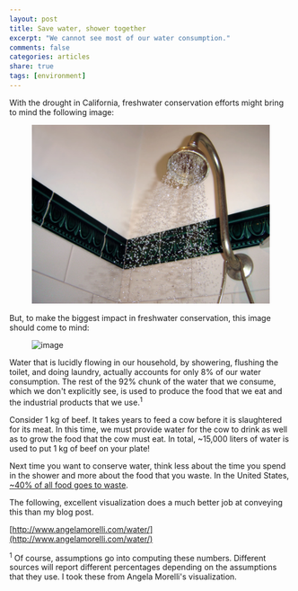 ```yaml
---
layout: post
title: Save water, shower together
excerpt: "We cannot see most of our water consumption."
comments: false
categories: articles
share: true
tags: [environment]
---
```


With the drought in California, freshwater conservation efforts might bring to mind the following image:

<figure>
	<img src="/images/Showerhead.JPG" alt="image">
</figure>

But, to make the biggest impact in freshwater conservation, this image should come to mind:

<figure>
	<img src="/images/NYC-Diner-Bacon-Cheeseburger.jpg" alt="image">
</figure>

Water that is lucidly flowing in our household, by showering, flushing the toilet, and doing laundry, actually accounts for only 8% of our water consumption. The rest of the 92% chunk of the water that we consume, which we don't explicitly see, is used to produce the food that we eat and the industrial products that we use.<sup>1</sup>

Consider 1 kg of beef. It takes years to feed a cow before it is slaughtered for its meat. In this time, we must provide water for the cow to drink as well as to grow the food that the cow must eat. In total, ~15,000 liters of water is used to put 1 kg of beef on your plate!

Next time you want to conserve water, think less about the time you spend in the shower and more about the food that you waste. In the United States, [~40% of all food goes to waste](http://www.nytimes.com/2014/04/22/business/energy-environment/the-economic-and-environmental-costs-of-wasted-food.html).

The following, excellent visualization does a much better job at conveying this than my blog post.

[http://www.angelamorelli.com/water/](http://www.angelamorelli.com/water/)

<sup>1</sup> Of course, assumptions go into computing these numbers. Different sources will report different percentages depending on the assumptions that they use. I took these from Angela Morelli's visualization.
